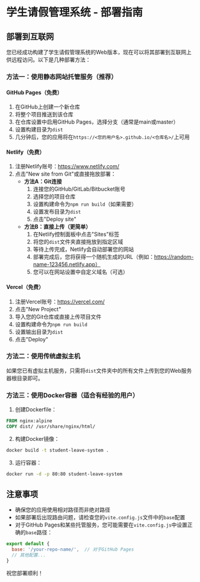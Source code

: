 # 学生请假管理系统 - 部署指南

## 部署到互联网

您已经成功构建了学生请假管理系统的Web版本，现在可以将其部署到互联网上供远程访问。以下是几种部署方法：

### 方法一：使用静态网站托管服务（推荐）

#### GitHub Pages（免费）

1. 在GitHub上创建一个新仓库
2. 将整个项目推送到该仓库
3. 在仓库设置中启用GitHub Pages，选择分支（通常是main或master）
4. 设置构建目录为`dist`
5. 几分钟后，您的应用将在`https://<您的用户名>.github.io/<仓库名>/`上可用

#### Netlify（免费）

1. 注册Netlify账号：https://www.netlify.com/
2. 点击"New site from Git"或直接拖放部署：
   - **方法A：Git连接**
     1. 连接您的GitHub/GitLab/Bitbucket账号
     2. 选择您的项目仓库
     3. 设置构建命令为`npm run build`（如果需要）
     4. 设置发布目录为`dist`
     5. 点击"Deploy site"
   - **方法B：直接上传（更简单）**
     1. 在Netlify控制面板中点击"Sites"标签
     2. 将您的`dist`文件夹直接拖放到指定区域
     3. 等待上传完成，Netlify会自动部署您的网站
     4. 部署完成后，您将获得一个随机生成的URL（例如：https://random-name-123456.netlify.app）
     5. 您可以在网站设置中自定义域名（可选）

#### Vercel（免费）

1. 注册Vercel账号：https://vercel.com/
2. 点击"New Project"
3. 导入您的Git仓库或直接上传项目文件
4. 设置构建命令为`npm run build`
5. 设置输出目录为`dist`
6. 点击"Deploy"

### 方法二：使用传统虚拟主机

如果您已有虚拟主机服务，只需将`dist`文件夹中的所有文件上传到您的Web服务器根目录即可。

### 方法三：使用Docker容器（适合有经验的用户）

1. 创建Dockerfile：
```dockerfile
FROM nginx:alpine
COPY dist/ /usr/share/nginx/html/
```

2. 构建Docker镜像：
```bash
docker build -t student-leave-system .
```

3. 运行容器：
```bash
docker run -d -p 80:80 student-leave-system
```

## 注意事项

- 确保您的应用使用相对路径而非绝对路径
- 如果部署后出现路由问题，请检查您的`vite.config.js`文件中的`base`配置
- 对于GitHub Pages和某些托管服务，您可能需要在`vite.config.js`中设置正确的`base`路径：

```javascript
export default {
  base: '/your-repo-name/',  // 对于GitHub Pages
  // 其他配置...
}
```

祝您部署顺利！